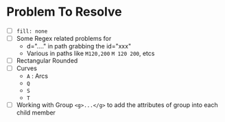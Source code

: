 # Problem To Resolve

- [ ] `fill: none`
- [ ] Some Regex related problems for 
    - d="...." in path grabbing the id="xxx"
    - Various in paths like `M120,200` `M 120 200`, etcs
- [ ] Rectangular Rounded
- [ ] Curves
    - `A` : Arcs
    - `Q`
    - `S`
    - `T`
- [ ] Working with Group `<g>...</g>` to add the attributes of group into each child member 
